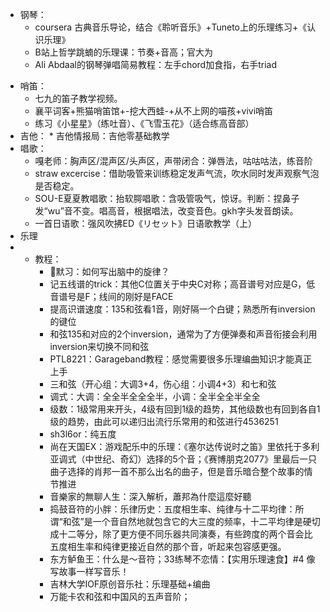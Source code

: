   -  钢琴：
     - coursera 古典音乐导论，结合《聆听音乐》+Tuneto上的乐理练习+《认识乐理》
     - B站上哲学跳蝻的乐理课：节奏+音高；官大为
     - Ali Abdaal的钢琴弹唱简易教程：左手chord加食指，右手triad

  * 哨笛：
    * 七九的笛子教学视频。
    * 襄平词客+熊猫哨笛馆+-挖大西蛙-+从不上网的喵孩+vivi哨笛
    * 练习《小星星》（练吐音）、《飞雪玉花》（适合练高音部）
* 吉他：  * 吉他情报局：吉他零基础教学
* 唱歌：
     * 嘎老师：胸声区/混声区/头声区，声带闭合：弹唇法，咕咕咕法，练音阶
     * straw excercise：借助吸管来训练稳定发声气流，吹水同时发声观察气泡是否稳定。 
     * SOU-E夏夏教唱歌：抬软腭唱歌：含吸管吸气，惊讶。判断：捏鼻子发“wu”音不变。唱高音，根据唱法，改变音色。gkh字头发音朗读。
     * 一首日语歌：强风吹拂ED《リセット》日语歌教学（上）
* 乐理
* * 教程：
    * 🎼默习：如何写出脑中的旋律？
    * 记五线谱的trick：其他C位置关于中央C对称；高音谱号对应是G，低音谱号是F；线间的刚好是FACE
    * 提高识谱速度：135和弦看1音，刚好隔一个白键；熟悉所有inversion的键位
    * 和弦135和对应的2个inversion，通常为了方便弹奏和声音衔接会利用inversion来切换不同和弦
    * PTL8221：Garageband教程：感觉需要很多乐理编曲知识才能真正上手
    * 三和弦（开心组：大调3+4，伤心组：小调4+3）和七和弦
    * 调式：大调：全全半全全全半，小调：全半全全半全全
    * 级数：1级常用来开头，4级有回到1级的趋势，其他级数也有回到各自1级的趋势，由此可以递归出流行乐常用的和弦进行4536251
    * sh3l6or：纯五度
    * 尚在天国EX：游戏配乐中的乐理：《塞尔达传说时之笛》里依托于多利亚调式（中世纪、奇幻）选择的5个音；《赛博朋克2077》里最后一只曲子选择的肖邦一首不那么出名的曲子，但是音乐暗合整个故事的情节推进
    * 音樂家的無聊人生：深入解析，蕭邦為什麼這麼好聽
    * 捣鼓音符的小胖：乐律历史：五度相生率、纯律与十二平均律：所谓“和弦”是一个音自然地就包含它的大三度的频率，十二平均律是硬切成十二等分，除了更方便不同乐器共同演奏，有些跨度的两个音会比五度相生率和纯律更接近自然的那个音，听起来包容感更强。
    * 东方鲈鱼王：什么是～音符；33练琴不恋情：【实用乐理速食】#4 像写故事一样写音乐！
    * 吉林大学IOF原创音乐社：乐理基础+编曲
    * 万能卡农和弦和中国风的五声音阶；